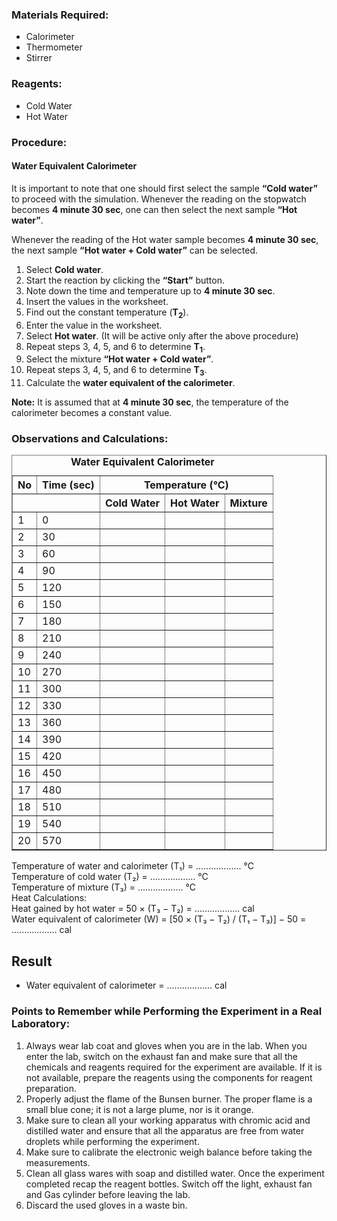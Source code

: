 

<h3>Materials Required:</h3>

<ul>
  <li>Calorimeter</li>
  <li>Thermometer</li>
  <li>Stirrer</li>
</ul>

<h3>Reagents:</h3>

<ul>
  <li>Cold Water</li>
  <li>Hot Water</li>
</ul>

<h3>Procedure:</h3>

<h4>Water Equivalent Calorimeter</h4>

<p>
  It is important to note that one should first select the sample <strong>“Cold water”</strong> to proceed with the simulation. 
  Whenever the reading on the stopwatch becomes <strong>4 minute 30 sec</strong>, one can then select the next sample <strong>“Hot water”</strong>.
</p>

<p>
  Whenever the reading of the Hot water sample becomes <strong>4 minute 30 sec</strong>, the next sample <strong>“Hot water + Cold water”</strong> can be selected.
</p>

<ol>
  <li>Select <strong>Cold water</strong>.</li>
  <li>Start the reaction by clicking the <strong>“Start”</strong> button.</li>
  <li>Note down the time and temperature up to <strong>4 minute 30 sec</strong>.</li>
  <li>Insert the values in the worksheet.</li>
  <li>Find out the constant temperature (<strong>T<sub>2</sub></strong>).</li>
  <li>Enter the value in the worksheet.</li>
  <li>Select <strong>Hot water</strong>. (It will be active only after the above procedure)</li>
  <li>Repeat steps 3, 4, 5, and 6 to determine <strong>T<sub>1</sub></strong>.</li>
  <li>Select the mixture <strong>“Hot water + Cold water”</strong>.</li>
  <li>Repeat steps 3, 4, 5, and 6 to determine <strong>T<sub>3</sub></strong>.</li>
  <li>Calculate the <strong>water equivalent of the calorimeter</strong>.</li>
</ol>

<p><strong>Note:</strong> It is assumed that at <strong>4 minute 30 sec</strong>, the temperature of the calorimeter becomes a constant value.</p>

### Observations and Calculations:

<table border="1" cellspacing="0" cellpadding="5">
  <caption><strong>Water Equivalent Calorimeter</strong></caption>
  <thead>
    <tr>
      <th>No</th>
      <th>Time (sec)</th>
      <th colspan="3">Temperature (°C)</th>
    </tr>
    <tr>
      <th colspan="2"></th>
      <th>Cold Water</th>
      <th>Hot Water</th>
      <th>Mixture</th>
    </tr>
  </thead>
  <tbody>
    <tr><td>1</td><td>0</td><td></td><td></td><td></td></tr>
    <tr><td>2</td><td>30</td><td></td><td></td><td></td></tr>
    <tr><td>3</td><td>60</td><td></td><td></td><td></td></tr>
    <tr><td>4</td><td>90</td><td></td><td></td><td></td></tr>
    <tr><td>5</td><td>120</td><td></td><td></td><td></td></tr>
    <tr><td>6</td><td>150</td><td></td><td></td><td></td></tr>
    <tr><td>7</td><td>180</td><td></td><td></td><td></td></tr>
    <tr><td>8</td><td>210</td><td></td><td></td><td></td></tr>
    <tr><td>9</td><td>240</td><td></td><td></td><td></td></tr>
    <tr><td>10</td><td>270</td><td></td><td></td><td></td></tr>
    <tr><td>11</td><td>300</td><td></td><td></td><td></td></tr>
    <tr><td>12</td><td>330</td><td></td><td></td><td></td></tr>
    <tr><td>13</td><td>360</td><td></td><td></td><td></td></tr>
    <tr><td>14</td><td>390</td><td></td><td></td><td></td></tr>
    <tr><td>15</td><td>420</td><td></td><td></td><td></td></tr>
    <tr><td>16</td><td>450</td><td></td><td></td><td></td></tr>
    <tr><td>17</td><td>480</td><td></td><td></td><td></td></tr>
    <tr><td>18</td><td>510</td><td></td><td></td><td></td></tr>
    <tr><td>19</td><td>540</td><td></td><td></td><td></td></tr>
    <tr><td>20</td><td>570</td><td></td><td></td><td></td></tr>
  </tbody>
</table>



<div>Temperature of water and calorimeter (T₁) = .................. °C</div>
<div>Temperature of cold water (T₂) = .................. °C</div>
<div>Temperature of mixture (T₃) = .................. °C</div>

<div>Heat Calculations:</div>
<div>Heat gained by hot water = 50 × (T₃ − T₂) = .................. cal</div>
<div>Water equivalent of calorimeter (W) = [50 × (T₃ − T₂) / (T₁ − T₃)] − 50 = .................. cal</div>

## Result
- Water equivalent of calorimeter = .................. cal


### Points to Remember while Performing the Experiment in a Real Laboratory:
 
1. Always wear lab coat and gloves when you are in the lab. When you enter the lab, switch on the exhaust fan and make sure that all the chemicals and reagents required for the experiment are available. If it is not available, prepare the reagents using the components for reagent preparation.
2. Properly adjust the flame of the Bunsen burner. The proper flame is a small blue cone; it is not a large plume, nor is it orange.
3. Make sure to clean all your working apparatus with chromic acid and distilled water and ensure that all the apparatus are free from water droplets while performing the experiment.
4. Make sure to calibrate the electronic weigh balance before taking the measurements.
5. Clean all glass wares with soap and distilled water. Once the experiment completed recap the reagent bottles. Switch off the light, exhaust fan and Gas cylinder before leaving the lab.
6. Discard the used gloves in a waste bin.
